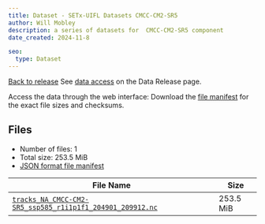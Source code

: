 ```yaml
---
title: Dataset - SETx-UIFL Datasets CMCC-CM2-SR5
author: Will Mobley
description: a series of datasets for  CMCC-CM2-SR5 component
date_created: 2024-11-8

seo:
  type: Dataset
---
```


[Back to release](./index.html#datasets)
See [data access](./index.html#data-access) on the Data Release page.

Access the data through the  web interface: 
Download the [file manifest](./manifests/CMCC-CM2-SR5-manifest.json) for the exact file sizes and checksums.

## Files

- Number of files: 1
- Total size: 253.5 MiB
- [JSON format file manifest](./manifests/CMCC-CM2-SR5-manifest.json)

|                                                                                                           File Name                                                                                                            |   Size    |
| ------------------------------------------------------------------------------------------------------------------------------------------------------------------------------------------------------------------------------ | --------- |
| [`tracks_NA_CMCC-CM2-SR5_ssp585_r1i1p1f1_204901_209912.nc`](https://web.corral.tacc.utexas.edu/setxuifl/tropical_cyclones/downscaled_cmip6_tracks/ssp585/CMCC-CM2-SR5/tracks_NA_CMCC-CM2-SR5_ssp585_r1i1p1f1_204901_209912.nc) | 253.5 MiB |
